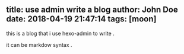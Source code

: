 title: use admin write a blog
author: John Doe
date: 2018-04-19 21:47:14
tags: [moon]
---
this is a blog that i use hexo-admin to write .

it can be markdow syntax . 